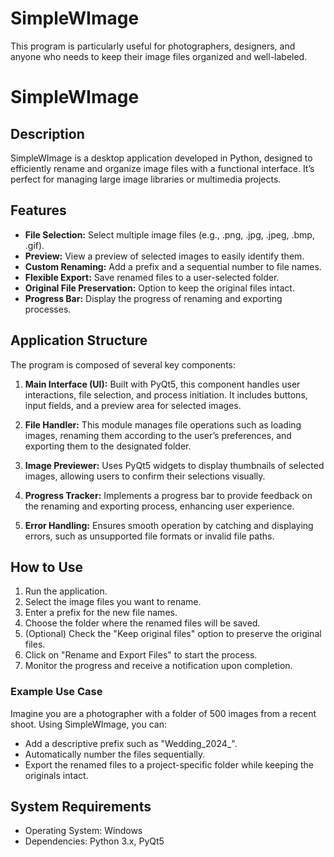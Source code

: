 # SimpleWImage
This program is particularly useful for photographers, designers, and anyone who needs to keep their image files organized and well-labeled.

# SimpleWImage

## Description
SimpleWImage is a desktop application developed in Python, designed to efficiently rename and organize image files with a functional interface. It’s perfect for managing large image libraries or multimedia projects.

## Features
- **File Selection:** Select multiple image files (e.g., .png, .jpg, .jpeg, .bmp, .gif).
- **Preview:** View a preview of selected images to easily identify them.
- **Custom Renaming:** Add a prefix and a sequential number to file names.
- **Flexible Export:** Save renamed files to a user-selected folder.
- **Original File Preservation:** Option to keep the original files intact.
- **Progress Bar:** Display the progress of renaming and exporting processes.

## Application Structure
The program is composed of several key components:

1. **Main Interface (UI):** Built with PyQt5, this component handles user interactions, file selection, and process initiation. It includes buttons, input fields, and a preview area for selected images.

2. **File Handler:** This module manages file operations such as loading images, renaming them according to the user’s preferences, and exporting them to the designated folder.

3. **Image Previewer:** Uses PyQt5 widgets to display thumbnails of selected images, allowing users to confirm their selections visually.

4. **Progress Tracker:** Implements a progress bar to provide feedback on the renaming and exporting process, enhancing user experience.

5. **Error Handling:** Ensures smooth operation by catching and displaying errors, such as unsupported file formats or invalid file paths.

## How to Use
1. Run the application.
2. Select the image files you want to rename.
3. Enter a prefix for the new file names.
4. Choose the folder where the renamed files will be saved.
5. (Optional) Check the "Keep original files" option to preserve the original files.
6. Click on "Rename and Export Files" to start the process.
7. Monitor the progress and receive a notification upon completion.

### Example Use Case
Imagine you are a photographer with a folder of 500 images from a recent shoot. Using SimpleWImage, you can:
- Add a descriptive prefix such as "Wedding_2024_".
- Automatically number the files sequentially.
- Export the renamed files to a project-specific folder while keeping the originals intact.

## System Requirements
- Operating System: Windows
- Dependencies: Python 3.x, PyQt5


